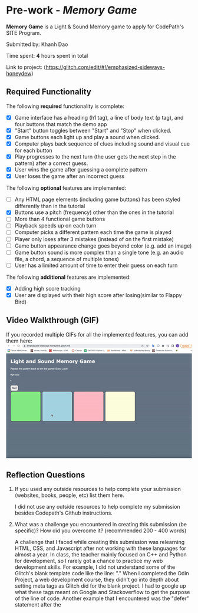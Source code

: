 # Pre-work - *Memory Game*

**Memory Game** is a Light & Sound Memory game to apply for CodePath's SITE Program. 

Submitted by: Khanh Dao

Time spent: **4** hours spent in total

Link to project: (https://glitch.com/edit/#!/emphasized-sideways-honeydew)

## Required Functionality

The following **required** functionality is complete:

* [x] Game interface has a heading (h1 tag), a line of body text (p tag), and four buttons that match the demo app
* [x] "Start" button toggles between "Start" and "Stop" when clicked. 
* [x] Game buttons each light up and play a sound when clicked. 
* [x] Computer plays back sequence of clues including sound and visual cue for each button
* [x] Play progresses to the next turn (the user gets the next step in the pattern) after a correct guess. 
* [x] User wins the game after guessing a complete pattern
* [x] User loses the game after an incorrect guess

The following **optional** features are implemented:

* [ ] Any HTML page elements (including game buttons) has been styled differently than in the tutorial
* [x] Buttons use a pitch (frequency) other than the ones in the tutorial
* [ ] More than 4 functional game buttons
* [ ] Playback speeds up on each turn
* [ ] Computer picks a different pattern each time the game is played
* [ ] Player only loses after 3 mistakes (instead of on the first mistake)
* [ ] Game button appearance change goes beyond color (e.g. add an image)
* [ ] Game button sound is more complex than a single tone (e.g. an audio file, a chord, a sequence of multiple tones)
* [ ] User has a limited amount of time to enter their guess on each turn

The following **additional** features are implemented:

- [x] Adding high score tracking
- [x] User are displayed with their high score after losing(similar to Flappy Bird)

## Video Walkthrough (GIF)

If you recorded multiple GIFs for all the implemented features, you can add them here:
![](prework.gif)

## Reflection Questions
1. If you used any outside resources to help complete your submission (websites, books, people, etc) list them here. 

    I did not use any outside resources to help complete my submission besides Codepath's Github instructions.

2. What was a challenge you encountered in creating this submission (be specific)? How did you overcome it? (recommended 200 - 400 words) 

    A challenge that I faced while creating this submission was relearning HTML, CSS, and Javascript after not working with these languages for almost a year. In class, the teacher mainly focused on C++ and Python for development, so I rarely got a chance to practice my web development skills. For example, I did not understand some of the Glitch's blank template code like the line: "<meta name="viewport" content="width=device-width, initial-scale=1" />." When I completed the Odin Project, a web development course, they didn't go into depth about setting meta tags as Glitch did for the blank project. I had to google up what these tags meant on Google and Stackoverflow to get the purpose of the line of code. Another example that I encountered was the "defer" statement after the <script> tag. I found out on google that "defer" basically means that it will execute the script once the document has been parsed.

3. What questions about web development do you have after completing your submission? (recommended 100 - 300 words) 

    Most of the questions that I had about web development were answered by either Google or StackOverflow. In question #2, I stated how I had to relearn some of the HTML and CSS concepts that I had forgotten after a year of not coding in either language. When it comes to web development, it seems like there are tons of resources that I can turn to if I ever need any help.

4. If you had a few more hours to work on this project, what would you spend them doing (for example: refactoring certain functions, adding additional features, etc). Be specific. (recommended 100 - 300 words) 

    If I had more time to work on this project, I would add more comments and functionality to the light and sound memory game. I wasn't able to implement some of the optional features like giving the player three lives on each turn or giving the player limited time on each turn. It would be interesting to make the game have a leaderboard where the player can enter a username so that they can be put onto a leaderboard. Instead of having a single-player game, many people can play the game under a different username, and whoever scores the highest would be on top of the leaderboard.

## Interview Recording URL Link

[My 5-minute Interview Recording]()


## License

    Copyright [KHANH DAO]

    Licensed under the Apache License, Version 2.0 (the "License");
    you may not use this file except in compliance with the License.
    You may obtain a copy of the License at

        http://www.apache.org/licenses/LICENSE-2.0

    Unless required by applicable law or agreed to in writing, software
    distributed under the License is distributed on an "AS IS" BASIS,
    WITHOUT WARRANTIES OR CONDITIONS OF ANY KIND, either express or implied.
    See the License for the specific language governing permissions and
    limitations under the License.
